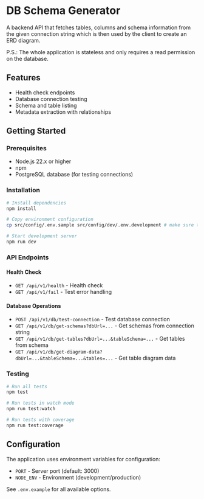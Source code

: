 # DB Schema Generator

A backend API that fetches tables, columns and schema information from the given connection string which is then used by the client to create an ERD diagram.

P.S.: The whole application is stateless and only requires a read permission on the database.

## Features

- Health check endpoints
- Database connection testing
- Schema and table listing
- Metadata extraction with relationships

## Getting Started

### Prerequisites

- Node.js 22.x or higher
- npm
- PostgreSQL database (for testing connections)

### Installation

```bash
# Install dependencies
npm install

# Copy environment configuration
cp src/config/.env.sample src/config/dev/.env.development # make sure to change values

# Start development server
npm run dev
```

### API Endpoints

#### Health Check

- `GET /api/v1/health` - Health check
- `GET /api/v1/fail` - Test error handling

#### Database Operations

- `POST /api/v1/db/test-connection` - Test database connection
- `GET /api/v1/db/get-schemas?dbUrl=...` - Get schemas from connection string
- `GET /api/v1/db/get-tables?dbUrl=...&tableSchema=...` - Get tables from schema
- `GET /api/v1/db/get-diagram-data?dbUrl=...&tableSchema=...&tables=...` - Get table diagram data

### Testing

```bash
# Run all tests
npm test

# Run tests in watch mode
npm run test:watch

# Run tests with coverage
npm run test:coverage
```

## Configuration

The application uses environment variables for configuration:

- `PORT` - Server port (default: 3000)
- `NODE_ENV` - Environment (development/production)

See `.env.example` for all available options.
